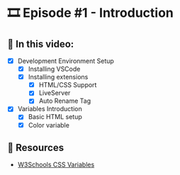 # 🎞️ Episode #1 - Introduction

## 📝 In this video:
- [x] Development Environment Setup
  - [x] Installing VSCode
  - [x] Installing extensions
    - [x] HTML/CSS Support
    - [x] LiveServer
    - [x] Auto Rename Tag
- [x] Variables Introduction
  - [x] Basic HTML setup
  - [x] Color variable

## 🔗 Resources
- [W3Schools CSS Variables](https://www.w3schools.com/css/css3_variables.asp)
